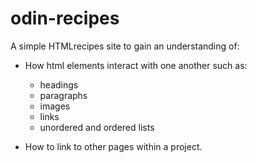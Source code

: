 # odin-recipes

A simple HTMLrecipes site to gain an understanding of:

- How html elements interact with one another such as:

  - headings
  - paragraphs
  - images
  - links
  - unordered and ordered lists

- How to link to other pages within a project.
